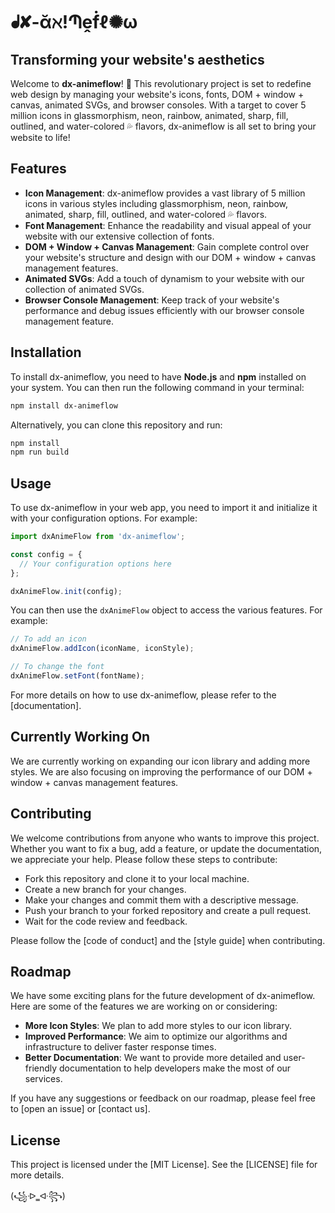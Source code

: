 # ᖱ✘-ᾰℵ!Պḙḟℓ✺ω

## Transforming your website's aesthetics

Welcome to **dx-animeflow**! 🚀 This revolutionary project is set to redefine web design by managing your website's icons, fonts, DOM + window + canvas, animated SVGs, and browser consoles. With a target to cover 5 million icons in glassmorphism, neon, rainbow, animated, sharp, fill, outlined, and water-colored 💦 flavors, dx-animeflow is all set to bring your website to life!

## Features

- **Icon Management**: dx-animeflow provides a vast library of 5 million icons in various styles including glassmorphism, neon, rainbow, animated, sharp, fill, outlined, and water-colored 💦 flavors.
- **Font Management**: Enhance the readability and visual appeal of your website with our extensive collection of fonts.
- **DOM + Window + Canvas Management**: Gain complete control over your website's structure and design with our DOM + window + canvas management features.
- **Animated SVGs**: Add a touch of dynamism to your website with our collection of animated SVGs.
- **Browser Console Management**: Keep track of your website's performance and debug issues efficiently with our browser console management feature.

## Installation

To install dx-animeflow, you need to have **Node.js** and **npm** installed on your system. You can then run the following command in your terminal:

```bash
npm install dx-animeflow
```

Alternatively, you can clone this repository and run:

```bash
npm install
npm run build
```

## Usage

To use dx-animeflow in your web app, you need to import it and initialize it with your configuration options. For example:

```javascript
import dxAnimeFlow from 'dx-animeflow';

const config = {
  // Your configuration options here
};

dxAnimeFlow.init(config);
```

You can then use the `dxAnimeFlow` object to access the various features. For example:

```javascript
// To add an icon
dxAnimeFlow.addIcon(iconName, iconStyle);

// To change the font
dxAnimeFlow.setFont(fontName);
```

For more details on how to use dx-animeflow, please refer to the [documentation].

## Currently Working On

We are currently working on expanding our icon library and adding more styles. We are also focusing on improving the performance of our DOM + window + canvas management features.

## Contributing

We welcome contributions from anyone who wants to improve this project. Whether you want to fix a bug, add a feature, or update the documentation, we appreciate your help. Please follow these steps to contribute:

- Fork this repository and clone it to your local machine.
- Create a new branch for your changes.
- Make your changes and commit them with a descriptive message.
- Push your branch to your forked repository and create a pull request.
- Wait for the code review and feedback.

Please follow the [code of conduct] and the [style guide] when contributing.

## Roadmap

We have some exciting plans for the future development of dx-animeflow. Here are some of the features we are working on or considering:

- **More Icon Styles**: We plan to add more styles to our icon library.
- **Improved Performance**: We aim to optimize our algorithms and infrastructure to deliver faster response times.
- **Better Documentation**: We want to provide more detailed and user-friendly documentation to help developers make the most of our services.

If you have any suggestions or feedback on our roadmap, please feel free to [open an issue] or [contact us].

## License

This project is licensed under the [MIT License]. See the [LICENSE] file for more details.

(꧁ᐒ‗ᐘ꧂)
